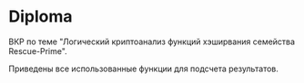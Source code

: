 # Diploma

ВКР по теме "Логический криптоанализ функций хэширвания семейства Rescue-Prime".

Приведены все использованные функции для подсчета результатов. 
